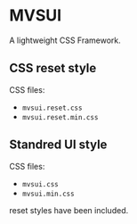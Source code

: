 # MVSUI

A lightweight CSS Framework.

## CSS reset style

CSS files:

- `mvsui.reset.css`
- `mvsui.reset.min.css`

## Standred UI style

CSS files:

- `mvsui.css`
- `mvsui.min.css`

reset styles have been included.
